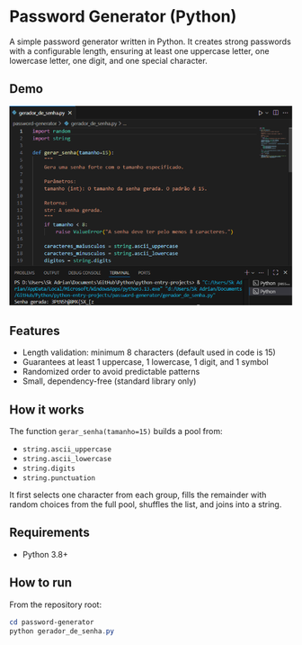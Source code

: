 # Password Generator (Python)

A simple password generator written in Python. It creates strong passwords with a configurable length, ensuring at least one uppercase letter, one lowercase letter, one digit, and one special character.

## Demo
![Password generator output](demo.png)

## Features
- Length validation: minimum 8 characters (default used in code is 15)
- Guarantees at least 1 uppercase, 1 lowercase, 1 digit, and 1 symbol
- Randomized order to avoid predictable patterns
- Small, dependency-free (standard library only)

## How it works
The function `gerar_senha(tamanho=15)` builds a pool from:
- `string.ascii_uppercase`
- `string.ascii_lowercase`
- `string.digits`
- `string.punctuation`

It first selects one character from each group, fills the remainder with random choices from the full pool, shuffles the list, and joins into a string.

## Requirements
- Python 3.8+

## How to run
From the repository root:
```powershell
cd password-generator
python gerador_de_senha.py
